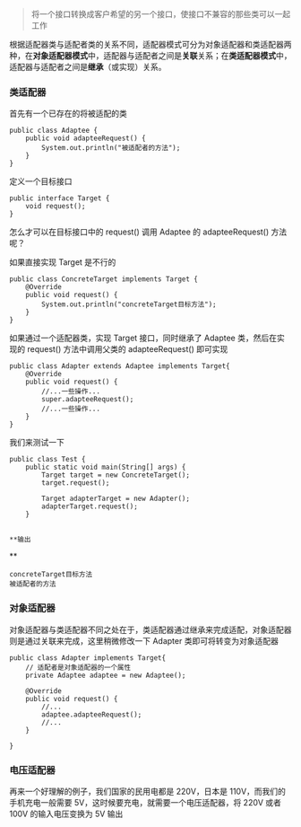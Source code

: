 > 将一个接口转换成客户希望的另一个接口，使接口不兼容的那些类可以一起工作

根据适配器类与适配者类的关系不同，适配器模式可分为对象适配器和类适配器两种，在**对象适配器模式**中，适配器与适配者之间是**关联**关系；在**类适配器模式**中，适配器与适配者之间是**继承**（或实现）关系。

### 类适配器

首先有一个已存在的将被适配的类

```
public class Adaptee {
    public void adapteeRequest() {
        System.out.println("被适配者的方法");
    }
}
```


定义一个目标接口

```
public interface Target {
    void request();
}
```


怎么才可以在目标接口中的 request() 调用 Adaptee 的 adapteeRequest() 方法呢？

如果直接实现 Target 是不行的

```
public class ConcreteTarget implements Target {
    @Override
    public void request() {
        System.out.println("concreteTarget目标方法");
    }
}
```


如果通过一个适配器类，实现 Target 接口，同时继承了 Adaptee 类，然后在实现的 request() 方法中调用父类的 adapteeRequest() 即可实现

```
public class Adapter extends Adaptee implements Target{
    @Override
    public void request() {
        //...一些操作...
        super.adapteeRequest();
        //...一些操作...
    }
}
```


我们来测试一下

```
public class Test {
    public static void main(String[] args) {
        Target target = new ConcreteTarget();
        target.request();

        Target adapterTarget = new Adapter();
        adapterTarget.request();
    }
    

**输出
```

**

```
concreteTarget目标方法
被适配者的方法
```

### 对象适配器

对象适配器与类适配器不同之处在于，类适配器通过继承来完成适配，对象适配器则是通过关联来完成，这里稍微修改一下 Adapter 类即可将转变为对象适配器

```
public class Adapter implements Target{
    // 适配者是对象适配器的一个属性
    private Adaptee adaptee = new Adaptee();

    @Override
    public void request() {
        //...
        adaptee.adapteeRequest();
        //...
    }

}
```

### 电压适配器

再来一个好理解的例子，我们国家的民用电都是 220V，日本是 110V，而我们的手机充电一般需要 5V，这时候要充电，就需要一个电压适配器，将 220V 或者 100V 的输入电压变换为 5V 输出